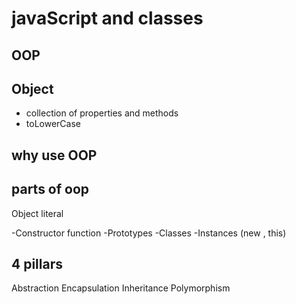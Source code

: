 # javaScript and classes

## OOP 

## Object
- collection of properties and methods
- toLowerCase

## why use OOP

## parts of oop
Object literal

-Constructor function
-Prototypes
-Classes
-Instances (new , this)

## 4 pillars
Abstraction
Encapsulation
Inheritance
Polymorphism
